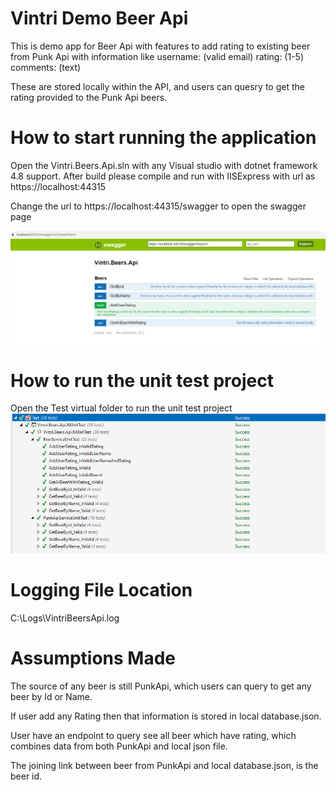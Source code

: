 # Vintri Demo Beer Api

This is demo app for Beer Api with features to add rating to existing beer from Punk Api with information like
username: (valid email)
rating: (1-5)
comments: (text)

These are stored locally within the API, and users can quesry to get the rating provided to the Punk Api beers.

# How to start running the application

Open the Vintri.Beers.Api.sln with any Visual studio with dotnet framework 4.8 support.
After build please compile and run with IISExpress with url as
https://localhost:44315

Change the url to https://localhost:44315/swagger to open the swagger page

![Alt text](ApiSwaggerImage.PNG?raw=true "Api Swagger")

# How to run the unit test project

Open the Test virtual folder to run the unit test project
![Alt text](ApiUnitTestImage.PNG?raw=true "Unit Test Api")

# Logging File Location

C:\Logs\VintriBeersApi.log


# Assumptions Made

The source of any beer is still PunkApi, which users can query to get any beer by Id or Name.

If user add any Rating then that information is stored in local database.json.

User have an endpoint to query see all beer which have rating, which combines data from both PunkApi and local json file.

The joining link between beer from PunkApi and local database.json, is the beer id.
